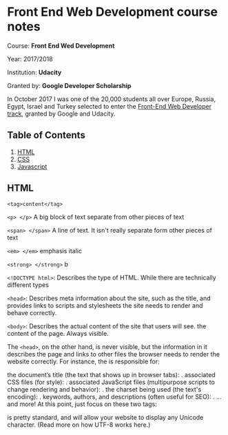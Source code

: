 # Front End Web Development course notes

Course: **Front End Wed Development**

Year: 2017/2018

Institution: **Udacity**

Granted by: **Google Developer Scholarship**

In October 2017 I was one of the 20,000 students all over Europe, Russia, Egypt, Israel and Turkey selected to enter the [Front-End Web Developer track](https://www.udacity.com/google-scholarships), granted by Google and Udacity.


## Table of Contents
1. [HTML](##HTML)
2. [CSS](##CSS)
3. [Javascript](##Javascript)


## HTML <a name="HTML"></a>

`<tag>content</tag>`

`<p> </p>` A big block of text separate from other pieces of text

`<span> </span>`  A line of text. It isn't really separate form other pieces of text

`<em> </em>` emphasis italic

`<strong> </strong>` b

`<!DOCTYPE html>`: Describes the type of HTML. While there are technically different types

`<head>`: Describes meta information about the site, such as the title, and provides links to scripts and stylesheets the site needs to render and behave correctly.

`<body>`: Describes the actual content of the site that users will see. the content of the page. Always visible.

The `<head>`, on the other hand, is never visible, but the information in it describes the page and links to other files the browser needs to render the website correctly. For instance, the <head> is responsible for:

the document’s title (the text that shows up in browser tabs): <title>About Me</title>.
associated CSS files (for style): <link rel="stylesheet" type="text/css" href="style.css">.
associated JavaScript files (multipurpose scripts to change rendering and behavior): <script src="animations.js"></script>.
the charset being used (the text's encoding): <meta charset="utf-8">.
keywords, authors, and descriptions (often useful for SEO): <meta name="description" content="This is what my website is all about!">.
… and more!
At this point, just focus on these two tags:

<title>About Me</title>
<meta charset="utf-8">
<meta charset="utf-8"> is pretty standard, and will allow your website to display any Unicode character. (Read more on how UTF-8 works here.) <title> will define the title of the document and will be displayed in the tab of the browser window when a user visits the page.

As I mentioned before, there's another kind of list: an ordered list. Try switching the `<ul> for an <ol>` to see how it looks!

Actually, you might find that you can make an <li> element appear on the page without putting it inside a <ul> or <ol>. Just because this works doesn't mean that you should ever do this. It's the equivalent of writing a sentence with bad grammar - most people will probably understand what you mean but some people will get confused. In this case, "people" are browsers and "confused" means "render your website incorrectly."

Inside the opening a tag there is href, which stands for "reference." This is called an attribute. Attributes like href describe the properties of HTML elements. In this case, the href attribute is the target URL that the link will open. The content inside the anchor element is the text that users see displayed on the page.

This is the format that you must use when you make hyperlinks! Note:

There is a space between a and href.
There are no spaces around the =.
The website has two " around it.
There are no spaces between the href attribute and the > of the opening tag.

```
<!DOCTYPE html>
<html>
<head>
<meta charset="utf-8">
<title>Title</title>
</head>
<body>
<h1>This is a title</h1>
</body>
</html>
```

## CSS <a name="CSS"></a>

## Javascript <a name="Javascript"></a>
